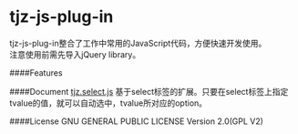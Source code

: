 tjz-js-plug-in
==============
tjz-js-plug-in整合了工作中常用的JavaScript代码，方便快速开发使用。  
注意使用前需先导入jQuery library。

####Features

####Document
[tjz.select.js](src/tjz/select.js) 基于select标签的扩展。只要在select标签上指定tvalue的值，就可以自动选中，tvalue所对应的option。

####License
GNU GENERAL PUBLIC LICENSE Version 2.0(GPL V2)
